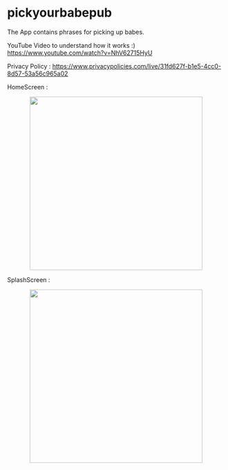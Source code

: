 # pickyourbabepub
The App contains phrases for picking up babes. 

YouTube Video to understand how it works :) https://www.youtube.com/watch?v=NhV62715HyU

Privacy Policy : https://www.privacypolicies.com/live/31fd627f-b1e5-4cc0-8d57-53a56c965a02

HomeScreen : 

<p align="middle">
  <img src="./screens/Simulator Screen Shot - iPhone 12 Pro Max - 2021-04-24 at 08.36.42.png"  width="400"/>
</p>

SplashScreen : 

<p align="middle">
  <img src="./screens/Simulator Screen Shot - iPhone 12 Pro Max - 2021-04-24 at 08.36.30.png" width="400"/>
</p>

